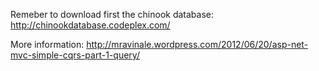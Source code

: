 Remeber to download first the chinook database: http://chinookdatabase.codeplex.com/

More information: http://mravinale.wordpress.com/2012/06/20/asp-net-mvc-simple-cqrs-part-1-query/